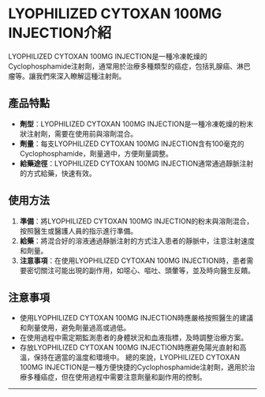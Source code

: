 # LYOPHILIZED CYTOXAN 100MG INJECTION介紹
LYOPHILIZED CYTOXAN 100MG INJECTION是一種冷凍乾燥的Cyclophosphamide注射劑，通常用於治療多種類型的癌症，包括乳腺癌、淋巴瘤等。讓我們來深入瞭解這種注射劑。
## 產品特點
- **劑型**：LYOPHILIZED CYTOXAN 100MG INJECTION是一種冷凍乾燥的粉末狀注射劑，需要在使用前與溶劑混合。
- **劑量**：每支LYOPHILIZED CYTOXAN 100MG INJECTION含有100毫克的Cyclophosphamide，劑量適中，方便劑量調整。
- **給藥途徑**：LYOPHILIZED CYTOXAN 100MG INJECTION通常通過靜脈注射的方式給藥，快速有效。
## 使用方法
1. **準備**：將LYOPHILIZED CYTOXAN 100MG INJECTION的粉末與溶劑混合，按照醫生或醫護人員的指示進行準備。
2. **給藥**：將混合好的溶液通過靜脈注射的方式注入患者的靜脈中，注意注射速度和劑量。
3. **注意事項**：在使用LYOPHILIZED CYTOXAN 100MG INJECTION時，患者需要密切關注可能出現的副作用，如噁心、嘔吐、頭暈等，並及時向醫生反饋。
## 注意事項
- 使用LYOPHILIZED CYTOXAN 100MG INJECTION時應嚴格按照醫生的建議和劑量使用，避免劑量過高或過低。
- 在使用過程中需定期監測患者的身體狀況和血液指標，及時調整治療方案。
- 存放LYOPHILIZED CYTOXAN 100MG INJECTION時應避免陽光直射和高溫，保持在適當的溫度和環境中。
總的來說，LYOPHILIZED CYTOXAN 100MG INJECTION是一種方便快捷的Cyclophosphamide注射劑，適用於治療多種癌症，但在使用過程中需要注意劑量和副作用的控制。
---